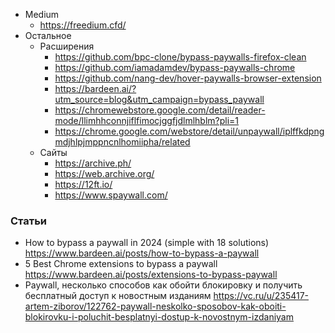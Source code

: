- Medium
  - https://freedium.cfd/
- Остальное
  - Расширения
    - https://github.com/bpc-clone/bypass-paywalls-firefox-clean
    - https://github.com/iamadamdev/bypass-paywalls-chrome
    - https://github.com/nang-dev/hover-paywalls-browser-extension
    - https://bardeen.ai/?utm_source=blog&utm_campaign=bypass_paywall
    - https://chromewebstore.google.com/detail/reader-mode/llimhhconnjiflfimocjggfjdlmlhblm?pli=1
    - https://chrome.google.com/webstore/detail/unpaywall/iplffkdpngmdjhlpjmppncnlhomiipha/related
  - Сайты
    - https://archive.ph/
    - https://web.archive.org/
    - https://12ft.io/
    - https://www.spaywall.com/

### Статьи

- How to bypass a paywall in 2024 (simple with 18 solutions) https://www.bardeen.ai/posts/how-to-bypass-a-paywall
- 5 Best Chrome extensions to bypass a paywall https://www.bardeen.ai/posts/extensions-to-bypass-paywall
- Paywall, несколько способов как обойти блокировку и получить бесплатный доступ к новостным изданиям https://vc.ru/u/235417-artem-ziborov/122762-paywall-neskolko-sposobov-kak-oboiti-blokirovku-i-poluchit-besplatnyi-dostup-k-novostnym-izdaniyam
